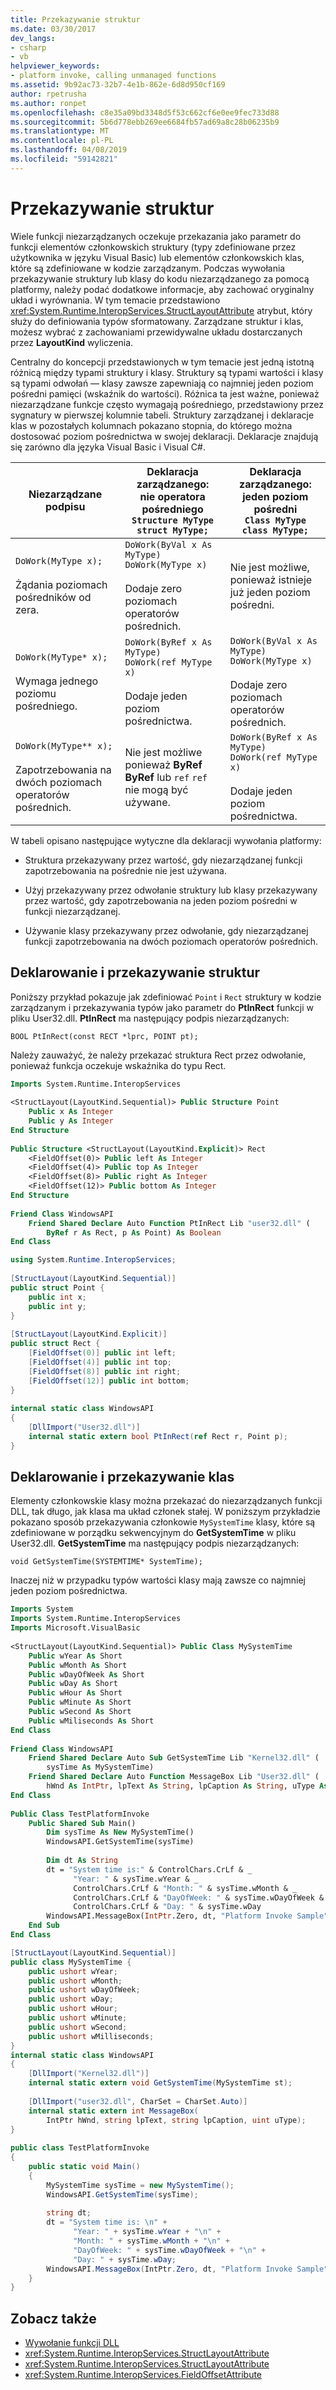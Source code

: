 ```yaml
---
title: Przekazywanie struktur
ms.date: 03/30/2017
dev_langs:
- csharp
- vb
helpviewer_keywords:
- platform invoke, calling unmanaged functions
ms.assetid: 9b92ac73-32b7-4e1b-862e-6d8d950cf169
author: rpetrusha
ms.author: ronpet
ms.openlocfilehash: c8e35a09bd3348d5f53c662cf6e0ee9fec733d88
ms.sourcegitcommit: 5b6d778ebb269ee6684fb57ad69a8c28b06235b9
ms.translationtype: MT
ms.contentlocale: pl-PL
ms.lasthandoff: 04/08/2019
ms.locfileid: "59142821"
---
```

# <a name="passing-structures"></a>Przekazywanie struktur
Wiele funkcji niezarządzanych oczekuje przekazania jako parametr do funkcji elementów członkowskich struktury (typy zdefiniowane przez użytkownika w języku Visual Basic) lub elementów członkowskich klas, które są zdefiniowane w kodzie zarządzanym. Podczas wywołania przekazywanie struktury lub klasy do kodu niezarządzanego za pomocą platformy, należy podać dodatkowe informacje, aby zachować oryginalny układ i wyrównania. W tym temacie przedstawiono <xref:System.Runtime.InteropServices.StructLayoutAttribute> atrybut, który służy do definiowania typów sformatowany. Zarządzane struktur i klas, możesz wybrać z zachowaniami przewidywalne układu dostarczanych przez **LayoutKind** wyliczenia.  
  
 Centralny do koncepcji przedstawionych w tym temacie jest jedną istotną różnicą między typami struktury i klasy. Struktury są typami wartości i klasy są typami odwołań — klasy zawsze zapewniają co najmniej jeden poziom pośredni pamięci (wskaźnik do wartości). Różnica ta jest ważne, ponieważ niezarządzane funkcje często wymagają pośredniego, przedstawiony przez sygnatury w pierwszej kolumnie tabeli. Struktury zarządzanej i deklaracje klas w pozostałych kolumnach pokazano stopnia, do którego można dostosować poziom pośrednictwa w swojej deklaracji. Deklaracje znajdują się zarówno dla języka Visual Basic i Visual C#.  
  
|Niezarządzane podpisu|Deklaracja zarządzanego: <br />nie operatora pośredniego<br />`Structure MyType`<br />`struct MyType;`|Deklaracja zarządzanego: <br />jeden poziom pośredni<br />`Class MyType`<br />`class MyType;`|  
|-------------------------|---------------------------------------------------------------------------------|--------------------------------------------------------------------------------------|  
|`DoWork(MyType x);`<br /><br /> Żądania poziomach pośredników od zera.|`DoWork(ByVal x As MyType)` <br /> `DoWork(MyType x)`<br /><br /> Dodaje zero poziomach operatorów pośrednich.|Nie jest możliwe, ponieważ istnieje już jeden poziom pośredni.|  
|`DoWork(MyType* x);`<br /><br /> Wymaga jednego poziomu pośredniego.|`DoWork(ByRef x As MyType)` <br /> `DoWork(ref MyType x)`<br /><br /> Dodaje jeden poziom pośrednictwa.|`DoWork(ByVal x As MyType)` <br /> `DoWork(MyType x)`<br /><br /> Dodaje zero poziomach operatorów pośrednich.|  
|`DoWork(MyType** x);`<br /><br /> Zapotrzebowania na dwóch poziomach operatorów pośrednich.|Nie jest możliwe ponieważ **ByRef** **ByRef** lub `ref` `ref` nie mogą być używane.|`DoWork(ByRef x As MyType)` <br /> `DoWork(ref MyType x)`<br /><br /> Dodaje jeden poziom pośrednictwa.|  
  
 W tabeli opisano następujące wytyczne dla deklaracji wywołania platformy:  
  
-   Struktura przekazywany przez wartość, gdy niezarządzanej funkcji zapotrzebowania na pośrednie nie jest używana.  
  
-   Użyj przekazywany przez odwołanie struktury lub klasy przekazywany przez wartość, gdy zapotrzebowania na jeden poziom pośredni w funkcji niezarządzanej.  
  
-   Używanie klasy przekazywany przez odwołanie, gdy niezarządzanej funkcji zapotrzebowania na dwóch poziomach operatorów pośrednich.  
  
## <a name="declaring-and-passing-structures"></a>Deklarowanie i przekazywanie struktur  
 Poniższy przykład pokazuje jak zdefiniować `Point` i `Rect` struktury w kodzie zarządzanym i przekazywania typów jako parametr do **PtInRect** funkcji w pliku User32.dll. **PtInRect** ma następujący podpis niezarządzanych:  
  
```  
BOOL PtInRect(const RECT *lprc, POINT pt);  
```  
  
 Należy zauważyć, że należy przekazać struktura Rect przez odwołanie, ponieważ funkcja oczekuje wskaźnika do typu Rect.  
  
```vb  
Imports System.Runtime.InteropServices  
  
<StructLayout(LayoutKind.Sequential)> Public Structure Point  
    Public x As Integer  
    Public y As Integer  
End Structure  
  
Public Structure <StructLayout(LayoutKind.Explicit)> Rect  
    <FieldOffset(0)> Public left As Integer  
    <FieldOffset(4)> Public top As Integer  
    <FieldOffset(8)> Public right As Integer  
    <FieldOffset(12)> Public bottom As Integer  
End Structure  
  
Friend Class WindowsAPI      
    Friend Shared Declare Auto Function PtInRect Lib "user32.dll" (
        ByRef r As Rect, p As Point) As Boolean  
End Class  
```  
  
```csharp  
using System.Runtime.InteropServices;  
  
[StructLayout(LayoutKind.Sequential)]  
public struct Point {  
    public int x;  
    public int y;  
}     
  
[StructLayout(LayoutKind.Explicit)]  
public struct Rect {  
    [FieldOffset(0)] public int left;  
    [FieldOffset(4)] public int top;  
    [FieldOffset(8)] public int right;  
    [FieldOffset(12)] public int bottom;  
}     
  
internal static class WindowsAPI
{  
    [DllImport("User32.dll")]  
    internal static extern bool PtInRect(ref Rect r, Point p);  
}  
```  
  
## <a name="declaring-and-passing-classes"></a>Deklarowanie i przekazywanie klas  
 Elementy członkowskie klasy można przekazać do niezarządzanych funkcji DLL, tak długo, jak klasa ma układ członek stałej. W poniższym przykładzie pokazano sposób przekazywania członkowie `MySystemTime` klasy, które są zdefiniowane w porządku sekwencyjnym do **GetSystemTime** w pliku User32.dll. **GetSystemTime** ma następujący podpis niezarządzanych:  
  
```  
void GetSystemTime(SYSTEMTIME* SystemTime);  
```  
  
 Inaczej niż w przypadku typów wartości klasy mają zawsze co najmniej jeden poziom pośrednictwa.  
  
```vb  
Imports System  
Imports System.Runtime.InteropServices  
Imports Microsoft.VisualBasic  
  
<StructLayout(LayoutKind.Sequential)> Public Class MySystemTime  
    Public wYear As Short  
    Public wMonth As Short  
    Public wDayOfWeek As Short   
    Public wDay As Short  
    Public wHour As Short  
    Public wMinute As Short  
    Public wSecond As Short  
    Public wMiliseconds As Short  
End Class  
  
Friend Class WindowsAPI  
    Friend Shared Declare Auto Sub GetSystemTime Lib "Kernel32.dll" (
        sysTime As MySystemTime)  
    Friend Shared Declare Auto Function MessageBox Lib "User32.dll" (
        hWnd As IntPtr, lpText As String, lpCaption As String, uType As UInteger) As Integer  
End Class  
  
Public Class TestPlatformInvoke      
    Public Shared Sub Main()  
        Dim sysTime As New MySystemTime()  
        WindowsAPI.GetSystemTime(sysTime)  
  
        Dim dt As String  
        dt = "System time is:" & ControlChars.CrLf & _  
              "Year: " & sysTime.wYear & _  
              ControlChars.CrLf & "Month: " & sysTime.wMonth & _  
              ControlChars.CrLf & "DayOfWeek: " & sysTime.wDayOfWeek & _  
              ControlChars.CrLf & "Day: " & sysTime.wDay  
        WindowsAPI.MessageBox(IntPtr.Zero, dt, "Platform Invoke Sample", 0)        
    End Sub  
End Class  
```  
  
```csharp  
[StructLayout(LayoutKind.Sequential)]  
public class MySystemTime {  
    public ushort wYear;   
    public ushort wMonth;  
    public ushort wDayOfWeek;   
    public ushort wDay;   
    public ushort wHour;   
    public ushort wMinute;   
    public ushort wSecond;   
    public ushort wMilliseconds;   
}  
internal static class WindowsAPI
{  
    [DllImport("Kernel32.dll")]  
    internal static extern void GetSystemTime(MySystemTime st);  
  
    [DllImport("user32.dll", CharSet = CharSet.Auto)]  
    internal static extern int MessageBox(
        IntPtr hWnd, string lpText, string lpCaption, uint uType);  
}  
  
public class TestPlatformInvoke  
{  
    public static void Main()  
    {  
        MySystemTime sysTime = new MySystemTime();  
        WindowsAPI.GetSystemTime(sysTime);  
  
        string dt;  
        dt = "System time is: \n" +  
              "Year: " + sysTime.wYear + "\n" +  
              "Month: " + sysTime.wMonth + "\n" +  
              "DayOfWeek: " + sysTime.wDayOfWeek + "\n" +  
              "Day: " + sysTime.wDay;  
        WindowsAPI.MessageBox(IntPtr.Zero, dt, "Platform Invoke Sample", 0);  
    }  
}  
```  
  
## <a name="see-also"></a>Zobacz także

- [Wywołanie funkcji DLL](../../../docs/framework/interop/calling-a-dll-function.md)
- <xref:System.Runtime.InteropServices.StructLayoutAttribute>
- <xref:System.Runtime.InteropServices.StructLayoutAttribute>
- <xref:System.Runtime.InteropServices.FieldOffsetAttribute>
